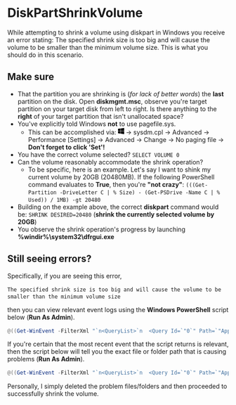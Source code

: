 # DiskPartShrinkVolume
While attempting to shrink a volume using diskpart in Windows you receive an error stating: The specified shrink size is too big and will cause the volume to be smaller than the minimum volume size. This is what you should do in this scenario.  

## Make sure  
   - That the partition you are shrinking is (*for lack of better words*) the **last** partition on the disk. Open **diskmgmt.msc**, observe you're target partition on your target disk from left to right. Is there anything to the **right** of your target partition that isn't unallocated space?
   - You've explicitly told Windows **not** to use pagefile.sys.
       - This can be accomplished via: <img height=16px width=auto src="https://raw.githubusercontent.com/nstevens1040/images/main/winkey.svg"/>  → sysdm.cpl → Advanced → Performance \[Settings\] → Advanced → Change → No paging file → **Don't forget to click 'Set'!**
   - You have the correct volume selected? ```SELECT VOLUME 0```
   - Can the volume reasonably accommodate the shrink operation?  
      - To be specific, here is an example. Let's say I want to shink my current volume by 20GB (20480MB). If the following PowerShell command evaluates to **True**, then you're **"not crazy"**: ```(((Get-Partition -DriveLetter C | % Size) - (Get-PSDrive -Name C | % Used)) / 1MB) -gt 20480```
   - Building on the example above, the correct **diskpart** command would be: ```SHRINK DESIRED=20480``` (**shrink the currently selected volume by 20GB**)
   - You observe the shrink operation's progress by launching **%windir%\system32\dfrgui.exe**  
  
## Still seeing errors?  
Specifically, if you are seeing this error,  
  
```
The specified shrink size is too big and will cause the volume to be smaller than the minimum volume size
```  
  
then you can view relevant event logs using the **Windows PowerShell** script below (**Run As Admin**).  
```ps1
@((Get-WinEvent -FilterXml "`n<QueryList>`n  <Query Id=`"0`" Path=`"Application`">`n    <Select Path=`"Application`">*[System[(EventID=259 or EventID=260 or EventID=261)]]</Select>`n  </Query>`n</QueryList>") | Sort TimeCreated -Descending)
```  
  
If you're certain that the most recent event that the script returns is relevant, then the script below will tell you the exact file or folder path that is causing problems (**Run As Admin**).  
```ps1
@((Get-WinEvent -FilterXml "`n<QueryList>`n  <Query Id=`"0`" Path=`"Application`">`n    <Select Path=`"Application`">*[System[(EventID=259 or EventID=260 or EventID=261)]]</Select>`n  </Query>`n</QueryList>") | Sort TimeCreated -Descending)[0].Properties[2].Value
```  
  
Personally, I simply deleted the problem files/folders and then proceeded to successfully shrink the volume.  
